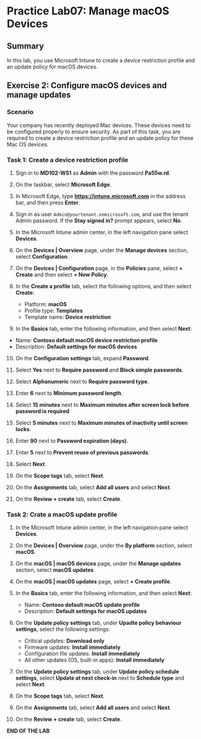 # Practice Lab07: Manage macOS Devices

## Summary

In this lab, you use Microsoft Intune to create a device restriction profile and an update policy for macOS devices.

## Exercise 2: Configure macOS devices and manage updates

### Scenario

Your company has recently deployed Mac devices. These devices need to be configured properly to ensure security. As part of this task, you are required to create a device restriction profile and an update policy for these Mac OS devices.

### Task 1: Create a device restriction profile

1. Sign in to **MD102-WS1** as **Admin** with the password **Pa55w.rd**. 

2. On the taskbar, select **Microsoft Edge**.

3. In Microsoft Edge, type **https://intune.microsoft.com** in the  address bar, and then press **Enter**.

4. Sign in as user `Admin@yourtenant.onmicrosoft.com`, and use the tenant Admin password. If the **Stay signed in?** prompt appears, select **No**.

5. In the Microsoft Intune admin center, in the left navigation pane select **Devices**.

6. On the **Devices | Overview** page, under the **Manage devices** section, select **Configuration**.

7. On the **Devices | Configuration** page, in the **Policies** pane, select **+ Create** and then select **+ New Policy**.

8. In the **Create a profile** tab, select the following options, and then select **Create**:

   - Platform: **macOS**
   - Profile type: **Templates**
   - Template name: **Device restriction**

9.  In the **Basics** tab, enter the following information, and then select **Next**:

   - Name: **Contoso default macOS device restriction profile**
   - Description: **Default settings for macOS devices** 

10. On the **Configuration settings** tab, expand **Password**.

11. Select **Yes** next to **Require password** and **Block simple passwords**.

12. Select **Alphanumeric** next to **Require password type**.

13. Enter **6** next to **Minimum password length**.

14. Select **15 minutes** next to **Maximum minutes after screen lock before password is required**

15. Select **5 minutes** next to **Maximum minutes of inactivity until screen locks**.

16. Enter **90** next to **Password expiration (days)**.

17. Enter **5** next to **Prevent reuse of previous passwords**.

18. Select **Next**.

19. On the **Scope tags** tab, select **Next**.

20. On the **Assignments** tab, select **Add all users** and select **Next**.

21. On the **Review + create** tab, select **Create**.

### Task 2: Crate a macOS update profile

1. In the Microsoft Intune admin center, in the left navigation pane select **Devices**.

2. On the **Devices | Overview** page, under the **By platform** section, select **macOS**.

3. On the **macOS | macOS devices** page, under the **Manage updates** section, select **macOS updates** 

4. On the **macOS | macOS updates** page, select **+ Create profile**.

5. In the **Basics** tab, enter the following information, and then select **Next**:

   - Name: **Contoso default macOS update profile**
   - Description: **Default settings for macOS updates**

6. On the **Update policy settings** tab, under **Upadte policy behaviour settings**, select the following settings:

   - Critical updates: **Download only**
   - Firmware updates: **Install immediately**
   - Configuration file updates: **Install immediately**
   - All other updates (OS, built-in apps): **Install immediately**

7. On the **Update policy settings** tab, under **Update policy schedule settings**, select **Update at next check-in** next to **Schedule type** and select **Next**.

8. On the **Scope tags** tab, select **Next**.

9.  On the **Assignments** tab, select **Add all users** and select **Next**.

10. On the **Review + create** tab, select **Create**.

**END OF THE LAB**

